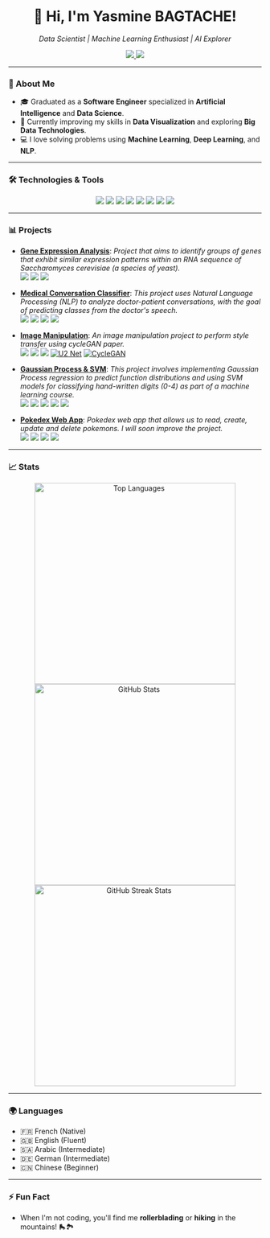 <h1 align="center">🦋 Hi, I'm Yasmine BAGTACHE!</h1>
<p align="center">
  <em>Data Scientist | Machine Learning Enthusiast | AI Explorer</em>
</p>

<p align="center">
  <a href="https://www.linkedin.com/in/yasmine-bagtache">
    <img src="https://img.shields.io/badge/-LinkedIn-blue?style=flat-square&logo=linkedin&logoColor=white" />
  </a>
  <a href="mailto:bagtacheyasmine@yahoo.fr">
    <img src="https://img.shields.io/badge/-Email-c14438?style=flat-square&logo=gmail&logoColor=white" />
  </a>
</p>

---

### 🚀 About Me
- 🎓 Graduated as a **Software Engineer** specialized in **Artificial Intelligence** and **Data Science**.
- 🌱 Currently improving my skills in **Data Visualization** and exploring **Big Data Technologies**.
- 💻 I love solving problems using **Machine Learning**, **Deep Learning**, and **NLP**.

---

### 🛠️ Technologies & Tools

<p align="center">
  <img src="https://img.shields.io/badge/-Python-333333?style=flat&logo=python" />
  <img src="https://img.shields.io/badge/-Pandas-150458?style=flat&logo=pandas" />
  <img src="https://img.shields.io/badge/-Scikit%20Learn-F7931E?style=flat&logo=scikit-learn&logoColor=white" />
  <img src="https://img.shields.io/badge/-TensorFlow-FF6F00?style=flat&logo=tensorflow&logoColor=white" />
  <img src="https://img.shields.io/badge/-PyTorch-EE4C2C?style=flat&logo=pytorch&logoColor=white" />
  <img src="https://img.shields.io/badge/-SQL-4479A1?style=flat&logo=postgresql&logoColor=white" />
  <img src="https://img.shields.io/badge/-Docker-2496ED?style=flat&logo=docker&logoColor=white" />
  <img src="https://img.shields.io/badge/-Git-F05032?style=flat&logo=git&logoColor=white" />
</p>

---

### 📊 Projects

- **[Gene Expression Analysis](https://github.com/WheelsAndScripts/gene-expression-analysis)**: <em>Project that aims to identify groups of genes that exhibit similar expression patterns within an RNA sequence of Saccharomyces cerevisiae (a species of yeast).</em>  
  <img src="https://img.shields.io/badge/-Python-333333?style=flat&logo=python" /> 
  <img src="https://img.shields.io/badge/-Pandas-150458?style=flat&logo=pandas" /> 
  <img src="https://img.shields.io/badge/-NumPy-013243?style=flat&logo=numpy&logoColor=white" />

- **[Medical Conversation Classifier](https://github.com/WheelsAndScripts/medical-conversation-classifier)**: <em>This project uses Natural Language Processing (NLP) to analyze doctor-patient conversations, with the goal of predicting classes from the doctor's speech.</em>  
  <img src="https://img.shields.io/badge/-Python-333333?style=flat&logo=python" /> 
  <img src="https://img.shields.io/badge/-PyTorch-EE4C2C?style=flat&logo=pytorch&logoColor=white" />
  <img src="https://img.shields.io/badge/-Scikit%20Learn-F7931E?style=flat&logo=scikit-learn&logoColor=white" />
  <img src="https://img.shields.io/badge/-Transformers-FFDA79?style=flat&logo=hugging-face&logoColor=black" />

- **[Image Manipulation](https://github.com/WheelsAndScripts/IMX_Final_project)**: <em>An image manipulation project to perform style transfer using cycleGAN paper.</em>  
  <img src="https://img.shields.io/badge/-Python-333333?style=flat&logo=python" />
  <img src="https://img.shields.io/badge/-PyTorch-EE4C2C?style=flat&logo=pytorch&logoColor=white" />
  <img src="https://img.shields.io/badge/-YOLO%20Ultralytics-00FFFF?style=flat&logo=python&logoColor=black" />
  [![U2 Net](https://img.shields.io/badge/-U2%20Net-8A2BE2?style=flat&logo=github&logoColor=white)](https://github.com/nikhilroxtomar/U2-Net-for-Image-Matting-in-TensorFlow)
  [![CycleGAN](https://img.shields.io/badge/-CycleGAN-2F4F4F?style=flat&logo=github&logoColor=white)](https://github.com/junyanz/pytorch-CycleGAN-and-pix2pix)

- **[Gaussian Process & SVM](https://github.com/WheelsAndScripts/machine-learning-gp-svm)**: <em>This project involves implementing Gaussian Process regression to predict function distributions and using SVM models for classifying hand-written digits (0-4) as part of a machine learning course.</em>  
  <img src="https://img.shields.io/badge/-Python-333333?style=flat&logo=python" />
  <img src="https://img.shields.io/badge/-Matplotlib-003B57?style=flat&logo=python" />
  <img src="https://img.shields.io/badge/-NumPy-013243?style=flat&logo=numpy&logoColor=white" />
  <img src="https://img.shields.io/badge/-SciPy-8CAAE6?style=flat&logo=scipy&logoColor=white" />
  <img src="https://img.shields.io/badge/-LibSVM-4B0082?style=flat&logo=python&logoColor=white" />

- **[Pokedex Web App](https://github.com/WheelsAndScripts/pokedex-web-app)**: <em>Pokedex web app that allows us to read, create, update and delete pokemons. I will soon improve the project.</em>  
  <img src="https://img.shields.io/badge/-JavaScript-F7DF1E?style=flat&logo=javascript&logoColor=black" />
  <img src="https://img.shields.io/badge/-CSS-1572B6?style=flat&logo=css3&logoColor=white" />
  <img src="https://img.shields.io/badge/-EJS-3F5B8A?style=flat&logo=github&logoColor=white" />
  <img src="https://img.shields.io/badge/-Pokémon-E03C31?style=flat&logo=pokemon&logoColor=white" />

---

### 📈 Stats

<p align="center">
  <img src="https://github-readme-stats.vercel.app/api/top-langs/?username=WheelsAndScripts&layout=compact&theme=radical" alt="Top Languages" width="400"/>
   <img src="https://github-readme-stats.vercel.app/api?username=WheelsAndScripts&show_icons=true&theme=radical&hide=prs,issues,contribs" alt="GitHub Stats" width="400"/>
  <img src="https://github-readme-streak-stats.herokuapp.com?user=WheelsAndScripts&theme=radical" alt="GitHub Streak Stats" width="400"/>
</p>

---

### 🌍 Languages

- 🇫🇷 French (Native)
- 🇬🇧 English (Fluent)
- 🇸🇦 Arabic (Intermediate)
- 🇩🇪 German (Intermediate)
- 🇨🇳 Chinese (Beginner)

---

### ⚡ Fun Fact
- When I'm not coding, you'll find me **rollerblading** or **hiking** in the mountains! 🛼🏞️
